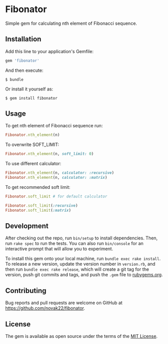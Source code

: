 # Fibonator

Simple gem for calculating nth element of Fibonacci sequence.


## Installation

Add this line to your application's Gemfile:

```ruby
gem 'fibonator'
```

And then execute:

    $ bundle

Or install it yourself as:

    $ gem install fibonator

## Usage

To get nth element of Fibonacci sequence run:
    
```ruby
Fibonator.nth_element(n)
````

To overwrite SOFT_LIMIT:

```ruby
Fibonator.nth_element(n, soft_limit: 0)
```

To use different calculator:

```ruby
Fibonator.nth_element(n, calculator: :recursive)
Fibonator.nth_element(n, calculator: :matrix)
```

To get recommended soft limit:

```ruby
Fibonator.soft_limit # for default calculator

Fibonator.soft_limit(:recursive)
Fibonator.soft_limit(:matrix)
```

## Development

After checking out the repo, run `bin/setup` to install dependencies. Then, run `rake spec` to run the tests. You can also run `bin/console` for an interactive prompt that will allow you to experiment.

To install this gem onto your local machine, run `bundle exec rake install`. To release a new version, update the version number in `version.rb`, and then run `bundle exec rake release`, which will create a git tag for the version, push git commits and tags, and push the `.gem` file to [rubygems.org](https://rubygems.org).

## Contributing

Bug reports and pull requests are welcome on GitHub at https://github.com/novak22/fibonator.

## License

The gem is available as open source under the terms of the [MIT License](https://opensource.org/licenses/MIT).
